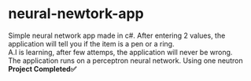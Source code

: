 # neural-newtork-app
Simple neural network app made in c#. After entering 2 values, the application will tell you if the item is a pen or a ring. <br>
A.I is learning, after few attemps, the application will never be wrong. <br>
The application runs on a perceptron neural network. Using one neutron<br>
<b>Project Completed<b/>:white_check_mark:

